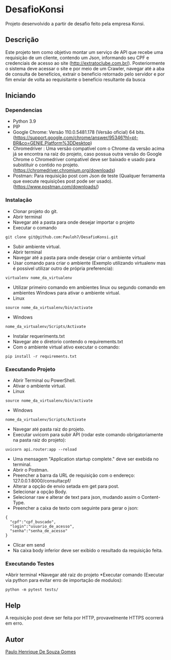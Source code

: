 # DesafioKonsi

Projeto desenvolvido a partir de desafio feito pela empresa Konsi.

## Descrição

Este projeto tem como objetivo montar um serviço de API que recebe uma requisição de um cliente, contendo um Json, informando seu CPF e credenciais de acesso ao site (http://extratoclube.com.br/). Posteriormente o sistema deve acessar o site e por meio de um Crawler, navegar até a aba de consulta de benefícios, extrair o beneficio retornado pelo servidor e por fim enviar de volta ao requisitante o benefício resultante da busca 

## Iniciando

### Dependencias

* Python 3.9
* PIP
* Google Chrome: Versão 110.0.5481.178 (Versão oficial) 64 bits. (https://support.google.com/chrome/answer/95346?hl=pt-BR&co=GENIE.Platform%3DDesktop)
* Chromedriver : Uma versão compatível com o Chrome da versão acima já se encontra na raiz do projeto, caso possua outra versão do Google Chrome o Chromedriver compativel deve ser baixado e usado para subistituir o contido no projeto. (https://chromedriver.chromium.org/downloads)
* Postman: Para requisição post com Json de teste (Qualquer ferramenta que execute requisições post pode ser usado). (https://www.postman.com/downloads/)

### Instalação

* Clonar projeto do git.
* Abrir terminal
* Navegar até a pasta para onde desejar importar o projeto
* Executar o comando
```
git clone git@github.com:Pauloh7/DesafioKonsi.git
```

* Subir ambiente virtual.
* Abrir terminal
* Navegar até a pasta para onde desejar criar o ambiente virtual
* Usar comando para criar o ambiente (Exemplo utilizando virtualenv mas é possivel utilizar outro de própria preferencia):
```
virtualenv nome_da_virtualenv
```
* Utilizar primeiro comando em ambientes linux ou segundo comando em ambientes Windows para ativar o ambiente virtual.
* Linux
```
source nome_da_virtualenv/bin/activate
```
* Windows
```
nome_da_virtualenv/Scripts/Activate
```

* Instalar requeriments.txt
* Navegar ate o diretorio contendo o requirements.txt
* Com o ambiente virtual ativo executar o comando:
```
pip install -r requirements.txt
```

### Executando Projeto

* Abrir Terminal ou PowerShell.
* Ativar o ambiente virtual.
* Linux
```
source nome_da_virtualenv/bin/activate
```
* Windows
```
nome_da_virtualenv/Scripts/Activate
```
* Navegar até pasta raiz do projeto.
* Executar uvicorn para subir API (rodar este comando obrigatoriamente na pasta raiz do projeto):
```
uvicorn api.router:app --reload
```
* Uma mensagem "Application startup complete." deve ser exebida no terminal.
* Abrir o Postman.
* Preencher a barra da URL de requisição com o endereço: 127.0.0.1:8000/consultacpf/
* Alterar a opção de envio setada em get para post.
* Selecionar a opção Body.
* Selecionar raw e alterar de text para json, mudando assim o Content-Type.
* Preencher a caixa de texto com seguinte para gerar o json:
```
{
  "cpf":"cpf_buscado",
  "login":"usuario_de_acesso",
  "senha":"senha_de_acesso"
}
```
* Clicar em send
* Na caixa body inferior deve ser exibido o resultado da requisição feita.

### Executando Testes

*Abrir terminal
*Navegar até raiz do projeto
*Executar comando (Executar via python para evitar erro de importação de modulos):
```
python -m pytest tests/
```
## Help

A requisição post deve ser feita por HTTP, provavelmente HTTPS ocorrerá em erro.

## Autor

[Paulo Henrique De Souza Gomes](https://www.linkedin.com/in/paulo-henrique-4a849139/)
